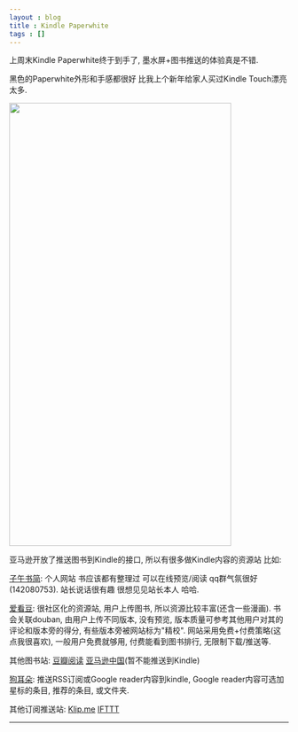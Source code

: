 ```yaml
---
layout : blog
title : Kindle Paperwhite
tags : []
---
```


上周末Kindle Paperwhite终于到手了, 墨水屏+图书推送的体验真是不错.

黑色的Paperwhite外形和手感都很好 比我上个新年给家人买过Kindle Touch漂亮太多.

<img width="400" height="800" src="{{site.baseurl}}/img/kindle_paperwhite.jpg" />

亚马逊开放了推送图书到Kindle的接口, 所以有很多做Kindle内容的资源站 比如:

[子午书简](http://book.zi5.me/ "子午书简"):
个人网站 书应该都有整理过 可以在线预览/阅读 qq群气氛很好(142080753). 站长说话很有趣 很想见见站长本人 哈哈.

[爱看豆](http://ikandou.com "爱看豆"):
很社区化的资源站, 用户上传图书, 所以资源比较丰富(还含一些漫画). 书会关联douban, 由用户上传不同版本, 没有预览, 版本质量可参考其他用户对其的评论和版本旁的得分, 有些版本旁被网站标为"精校".
网站采用免费+付费策略(这点我很喜欢), 一般用户免费就够用, 付费能看到图书排行, 无限制下载/推送等.

其他图书站: [豆瓣阅读](http://read.douban.com/ "豆瓣阅读") [亚马逊中国](http://www.amazon.cn/Kindle%E7%94%B5%E5%AD%90%E4%B9%A6/b/ref=nav_swm_xmastobuy?ie=UTF8&node=116169071&pf_rd_p=66975072&pf_rd_s=nav-sitewide-msg&pf_rd_t=4201&pf_rd_i=navbar-4201&pf_rd_m=A1AJ19PSB66TGU&pf_rd_r=1XM7SQPMS3NDXTX75SKQ "亚马逊中国")(暂不能推送到Kindle)

[狗耳朵](http://www.mydogear.com/ "狗耳朵"):
推送RSS订阅或Google reader内容到kindle, Google reader内容可选加星标的条目, 推荐的条目, 或文件夹.

其他订阅推送站: [Klip.me](http://www.klip.me "Klip.me") [IFTTT](http://www.douban.com/group/topic/34867704/ "IFTTT")

---